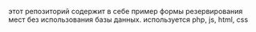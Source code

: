этот репозиторий содержит в себе пример формы резервирования мест без использования базы данных. используется php, js, html, css
